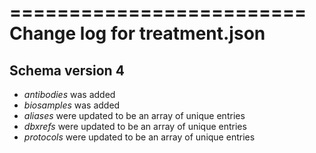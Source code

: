 
=========================
Change log for treatment.json
=========================

Schema version 4
----------------

* *antibodies* was added 
* *biosamples* was added 
* *aliases* were updated to be an array of unique entries
* *dbxrefs* were updated to be an array of unique entries
* *protocols* were updated to be an array of unique entries


